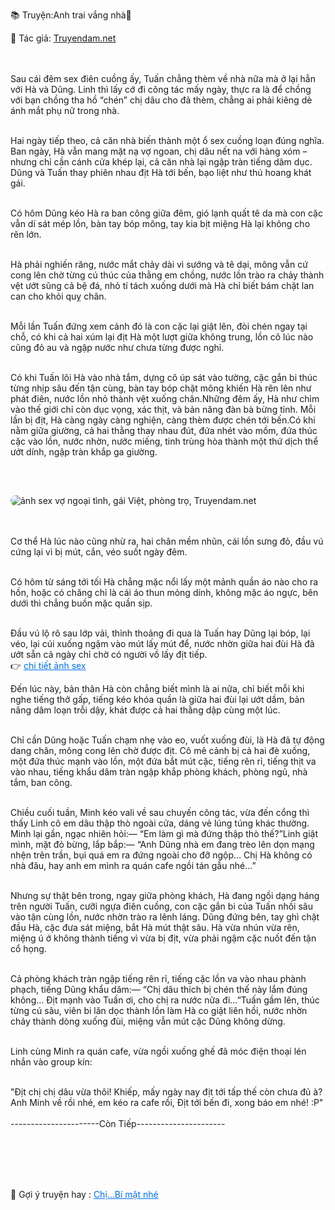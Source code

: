 📚 Truyện:Anh trai vắng nhà🔞 
<br>
<p>📖 Tác giả: <a href="https://truyendam.net" target="_blank" title="Truyện sex người lớn, truyện 18+ tại Truyendam.net">Truyendam.net</a></p>
<br></br>
<!-- Truyện sex tâm lý, vợ nghiện sex, flagship sex Việt, Truyendam.net -->
Sau cái đêm sex điên cuồng ấy, Tuấn chẳng thèm về nhà nữa mà ở lại hẳn với Hà và Dũng. Linh thì lấy cớ đi công tác mấy ngày, thực ra là để chồng với bạn chồng tha hồ “chén” chị dâu cho đã thèm, chẳng ai phải kiêng dè ánh mắt phụ nữ trong nhà.<br></br>

Hai ngày tiếp theo, cả căn nhà biến thành một ổ sex cuồng loạn đúng nghĩa. Ban ngày, Hà vẫn mang mặt nạ vợ ngoan, chị dâu nết na với hàng xóm – nhưng chỉ cần cánh cửa khép lại, cả căn nhà lại ngập tràn tiếng dâm dục. Dũng và Tuấn thay phiên nhau địt Hà tới bến, bạo liệt như thú hoang khát gái.<br></br>

Có hôm Dũng kéo Hà ra ban công giữa đêm, gió lạnh quất tê da mà con cặc vẫn dí sát mép lồn, bàn tay bóp mông, tay kia bịt miệng Hà lại không cho rên lớn.<br></br>

 Hà phải nghiến răng, nước mắt chảy dài vì sướng và tê dại, mông vẫn cứ cong lên chờ từng cú thúc của thằng em chồng, nước lồn trào ra chảy thành vệt ướt sũng cả bệ đá, nhỏ tí tách xuống dưới mà Hà chỉ biết bám chặt lan can cho khỏi quỵ chân. <br></br>

Mỗi lần Tuấn đứng xem cảnh đó là con cặc lại giật lên, đòi chén ngay tại chỗ, có khi cả hai xúm lại địt Hà một lượt giữa không trung, lồn cô lúc nào cũng đỏ au và ngập nước như chưa từng được nghỉ.<br></br>

Có khi Tuấn lôi Hà vào nhà tắm, dựng cô úp sát vào tường, cặc gắn bi thúc từng nhịp sâu đến tận cùng, bàn tay bóp chặt mông khiến Hà rên lên như phát điên, nước lồn nhỏ thành vệt xuống chân.Những đêm ấy, Hà như chìm vào thế giới chỉ còn dục vọng, xác thịt, và bản năng đàn bà bừng tỉnh. Mỗi lần bị địt, Hà càng ngày càng nghiện, càng thèm được chén tới bến.Có khi nằm giữa giường, cả hai thằng thay nhau đút, đứa nhét vào mồm, đứa thúc cặc vào lồn, nước nhờn, nước miếng, tinh trùng hòa thành một thứ dịch thể ướt dính, ngập tràn khắp ga giường.<br></br>
<br></br>
<img src="/images/anh-trai-vang-nha/sex-some.jpg" alt="ảnh sex vợ ngoại tình, gái Việt, phòng trọ, Truyendam.net" loading="lazy" style="max-width:100%;border-radius:10px;margin:10px auto;display:block;">
<!-- ảnh sex vợ ngoại tình, truyện sex phòng trọ, gái Việt, sex nhẹ nhàng, Truyendam.net -->
<br></br>
Cơ thể Hà lúc nào cũng nhừ ra, hai chân mềm nhũn, cái lồn sưng đỏ, đầu vú cứng lại vì bị mút, cắn, véo suốt ngày đêm.<br></br>

 Có hôm từ sáng tới tối Hà chẳng mặc nổi lấy một mảnh quần áo nào cho ra hồn, hoặc có chăng chỉ là cái áo thun mỏng dính, không mặc áo ngực, bên dưới thì chẳng buồn mặc quần sịp. <br></br>

Đầu vú lộ rõ sau lớp vải, thỉnh thoảng đi qua là Tuấn hay Dũng lại bóp, lại véo, lại cúi xuống ngậm vào mút lấy mút để, nước nhờn giữa hai đùi Hà đã ướt sẵn cả ngày chỉ chờ có người vồ lấy địt tiếp. <br>👉 <a href="https://anhsexviet.info" 
     target="_blank" 
     title="ảnh sex người lớn, ảnh sex 18+ tại anhsexviet.info"
     style="text-decoration: underline; color: #0070f3;">
    chi tiết ảnh sex
  </a>
  </br>

Đến lúc này, bản thân Hà còn chẳng biết mình là ai nữa, chỉ biết mỗi khi nghe tiếng thở gấp, tiếng kéo khóa quần là giữa hai đùi lại ướt dầm, bản năng dâm loạn trỗi dậy, khát được cả hai thằng dập cùng một lúc.<br></br>

Chỉ cần Dũng hoặc Tuấn chạm nhẹ vào eo, vuốt xuống đùi, là Hà đã tự động dang chân, mông cong lên chờ được địt. Cô mê cảnh bị cả hai đè xuống, một đứa thúc mạnh vào lồn, một đứa bắt mút cặc, tiếng rên rỉ, tiếng thịt va vào nhau, tiếng khẩu dâm tràn ngập khắp phòng khách, phòng ngủ, nhà tắm, ban công.<br></br>

Chiều cuối tuần, Minh kéo vali về sau chuyến công tác, vừa đến cổng thì thấy Linh cô em dâu thập thò ngoài cửa, dáng vẻ lúng túng khác thường. Minh lại gần, ngạc nhiên hỏi:— “Em làm gì mà đứng thập thò thế?”Linh giật mình, mặt đỏ bừng, lắp bắp:— “Anh Dũng nhà em đang trèo lên dọn mạng nhện trên trần, bụi quá em ra đứng ngoài cho đỡ ngộp… Chị Hà không có nhà đâu, hay anh em mình ra quán cafe ngồi tán gẫu nhé…”<br></br>

Nhưng sự thật bên trong, ngay giữa phòng khách, Hà đang ngồi dạng háng trên người Tuấn, cưỡi ngựa điên cuồng, con cặc gắn bi của Tuấn nhồi sâu vào tận cùng lồn, nước nhờn trào ra lênh láng. Dũng đứng bên, tay ghì chặt đầu Hà, cặc đưa sát miệng, bắt Hà mút thật sâu. Hà vừa nhún vừa rên, miệng ú ớ không thành tiếng vì vừa bị địt, vừa phải ngậm cặc nuốt đến tận cổ họng.<br></br>

Cả phòng khách tràn ngập tiếng rên rỉ, tiếng cặc lồn va vào nhau phành phạch, tiếng Dũng khẩu dâm:— “Chị dâu thích bị chén thế này lắm đúng không… Địt mạnh vào Tuấn ơi, cho chị ra nước nữa đi…”Tuấn gầm lên, thúc từng cú sâu, viên bi lăn dọc thành lồn làm Hà co giật liên hồi, nước nhờn chảy thành dòng xuống đùi, miệng vẫn mút cặc Dũng không dừng.<br></br>

Linh cùng Minh ra quán cafe, vừa ngồi xuống ghế đã móc điện thoại lén nhắn vào group kín:<br></br>

"Địt chị chị dâu vừa thôi! Khiếp, mấy ngày nay địt tới tấp thế còn chưa đủ à? 
Anh Minh về rồi nhé, em kéo ra cafe rồi,  Địt tới bến đi, xong báo em nhé! :P"
<br></br>
----------------------Còn Tiếp----------------------
<!-- truyện sex vợ bạn, vợ bạn ngon quá, hiếp dâm vợ bạn tại nhà, bạn chồng đụ vợ, truyện sex sinh viên, truyện sex xóm trọ,truyện sex hiếp dâm,truyện 18+,Truyện sex người lớn, Truyendam.net -->
<br></br><br></br>
<p>
  📢 Gợi ý truyện hay : 
  <a href="https://truyendam.net/truyen/chi-bi-mat-nhe" 
     target="_blank" 
     title="Truyện sex người lớn, truyện 18+ tại Truyendam.net"
     style="text-decoration: underline; color: #0070f3;"
  >
    Chị...Bí mật nhé
  </a>
</p>